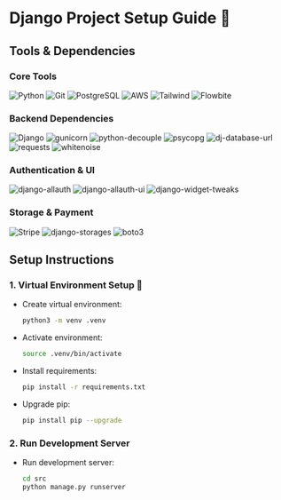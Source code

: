 # Django Project Setup Guide 🚀

## Tools & Dependencies
<div align="left">

### Core Tools
![Python](https://img.shields.io/badge/Python-3776AB?style=flat&logo=python&logoColor=white)
![Git](https://img.shields.io/badge/Git-171515?style=flat&logo=git&logoColor=white)
![PostgreSQL](https://img.shields.io/badge/PostgreSQL-32648C?style=flat&logo=postgresql&logoColor=white)
![AWS](https://img.shields.io/badge/AWS-FF9900?style=flat&logo=amazonwebservices&logoColor=white)
![Tailwind](https://img.shields.io/badge/Tailwind-38B2AC?style=flat&logo=tailwindcss&logoColor=white)
![Flowbite](https://img.shields.io/badge/Flowbite-1A56DB?style=flat&logo=flowbite&logoColor=white)

### Backend Dependencies
![Django](https://img.shields.io/badge/Django%20|%20v5.0.9-092E20?style=flat&logo=django&logoColor=white)
![gunicorn](https://img.shields.io/badge/gunicorn%20|%20v23.0.0-499848?style=flat&logo=gunicorn&logoColor=white)
![python-decouple](https://img.shields.io/badge/python--decouple%20|%20v3.8-3776AB?style=flat&logo=python&logoColor=white)
![psycopg](https://img.shields.io/badge/psycopg%20|%20v3.2.3-336791?style=flat&logo=postgresql&logoColor=white)
![dj-database-url](https://img.shields.io/badge/dj--database--url%20|%20v2.3.0-003545?style=flat&logo=django&logoColor=white)
![requests](https://img.shields.io/badge/requests%20|%20v2.32.3-3776AB?style=flat&logo=python&logoColor=white)
![whitenoise](https://img.shields.io/badge/whitenoise%20|%20v6.8.2-000000?style=flat&logo=python&logoColor=white)

### Authentication & UI
![django-allauth](https://img.shields.io/badge/django--allauth%20|%20v65.1.0-092E20?style=flat&logo=django&logoColor=white)
![django-allauth-ui](https://img.shields.io/badge/django--allauth--ui%20|%20v1.5.1-092E20?style=flat&logo=django&logoColor=white)
![django-widget-tweaks](https://img.shields.io/badge/django--widget--tweaks%20|%20v1.5.0-092E20?style=flat&logo=django&logoColor=white)

### Storage & Payment
![Stripe](https://img.shields.io/badge/Stripe%20|%20v11.2.0-008CDD?style=flat&logo=stripe&logoColor=white)
![django-storages](https://img.shields.io/badge/django--storages%20|%20v1.14.4-092E20?style=flat&logo=django&logoColor=white)
![boto3](https://img.shields.io/badge/boto3%20|%20v1.35.54-FF9900?style=flat&logo=amazonwebservices&logoColor=white)

</div>

## Setup Instructions

### 1. Virtual Environment Setup 🔧
- Create virtual environment:
  ```bash
  python3 -m venv .venv
  ```
- Activate environment:
  ```bash
  source .venv/bin/activate
  ```
- Install requirements:
  ```bash
  pip install -r requirements.txt
  ```
- Upgrade pip:
  ```bash
  pip install pip --upgrade
  ```

### 2. Run Development Server
- Run development server:
  ```bash
  cd src
  python manage.py runserver
  ```